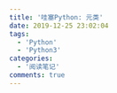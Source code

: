 ```yaml
---
title: '哇塞Python: 元类'
date: 2019-12-25 23:02:04
tags:
  - 'Python'
  - 'Python3'
categories:
  - '阅读笔记'
comments: true
---
```



